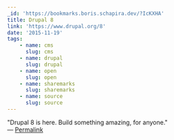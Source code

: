 ```yaml
---
_id: 'https://bookmarks.boris.schapira.dev/?IcKXHA'
title: Drupal 8
link: 'https://www.drupal.org/8'
date: '2015-11-19'
tags:
    - name: cms
      slug: cms
    - name: drupal
      slug: drupal
    - name: open
      slug: open
    - name: sharemarks
      slug: sharemarks
    - name: source
      slug: source
---
```


&quot;Drupal 8 is here. Build something amazing, for anyone.&quot; <br>&#8212;
<a href="https://bookmarks.boris.schapira.dev/?IcKXHA" title="Permalink">Permalink</a>
